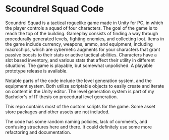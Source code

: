 # Scoundrel Squad Code

Scoundrel Squad is a tactical roguelike game made in Unity for PC, in which the player controls a squad of four characters. The goal of the game is to reach the top of the building. Gameplay consists of finding a way through procedurally generated levels, fighting enemies, and collecting loot. Items in the game include currency, weapons, ammo, and equipment, including macrochips, which are cybernetic augments for your characters that grant passive boosts to their stats or active tactical abilities. Characters have a slot based inventory, and various stats that affect their utility in different situations. The game is playable, but somewhat unpolished. A playable prototype release is available. 

Notable parts of the code include the level generation system, and the equipment system. Both utilize scriptable objects to easily create and iterate on content in the Unity editor. The level generation system is part of my Bachelor's of IT thesis on procedural level generation. 

This repo contains most of the custom scripts for the game. Some asset store packages and other assets are not included.

The code has some random naming policies, lack of comments, and confusing structures here and there. It could definitely use some more refactoring and documentation. 